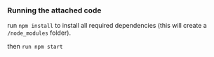 
### Running the attached code

run `npm install` to install all required dependencies (this will create a `/node_modules` folder).

then `run npm start`
